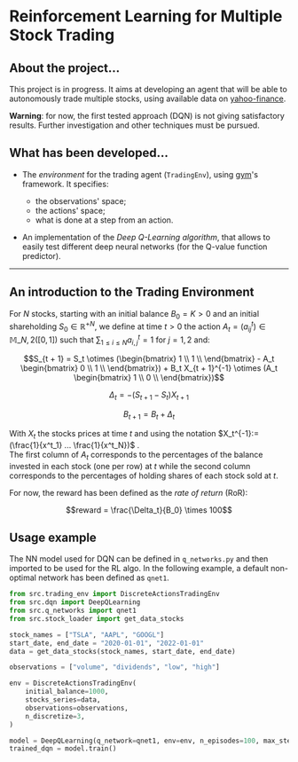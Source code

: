 # Reinforcement Learning for Multiple Stock Trading

## About the project...
This project is in progress. It aims at developing an agent
that will be able to autonomously trade multiple stocks,
using available data on [yahoo-finance](https://www.yahoo.com/author/yahoo-finance/).

__Warning__: for now, the first tested approach (DQN)
is not giving satisfactory results. Further
investigation and other techniques must be pursued.

## What has been developed...

* The _environment_ for the trading agent (`TradingEnv`), 
using [gym](https://gymnasium.farama.org/)'s framework. 
It specifies:
  - the observations' space;
  - the actions' space;
  - what is done at a step from an action.


* An implementation of the _Deep Q-Learning algorithm_, 
that allows to easily test different deep neural
networks (for the Q-value function predictor).

---
## An introduction to the Trading Environment

For $N$ stocks, starting with an initial balance $B_0 = K > 0$ and an initial
shareholding $S_0 \in {\mathbb{R}^+}^N$, we define at time $t>0$ the
action $A_t = (a^t_{ij}) \in \mathbb{M}\_{N, 2}([0, 1])$
such that $\sum_{1 \leq i \leq N} a^t_{i, j} = 1$ for $j=1, 2$
and:

$$S_{t + 1} = S_t \otimes (\begin{bmatrix}
1 \\
1 \\
\end{bmatrix} - A_t \begin{bmatrix}
0 \\
1 \\
\end{bmatrix}) + 
B_t X_{t + 1}^{-1} \otimes (A_t \begin{bmatrix}
1 \\
0 \\ 
\end{bmatrix})$$

$$\Delta_t = -(S_{t + 1} - S_t) X_{t + 1} $$

$$B_{t + 1} = B_t + \Delta_t$$

With $X_t$ the stocks prices at time $t$ and using the notation
$X_t^{-1}:=(\frac{1}{x^t_1} ... \frac{1}{x^t_N})$ .  
The first column of $A_t$ corresponds to the percentages of the balance
invested in each stock (one per row) at $t$ while the second column corresponds
to the percentages of holding shares of each stock sold at $t$.

For now, the reward has been defined as the _rate of return_ (RoR):

$$reward = \frac{\Delta_t}{B_0} \times 100$$ 


## Usage example

The NN model used for DQN can be defined in `q_networks.py` and then 
imported to be used for the RL algo. 
In the following example, a default non-optimal network 
has been defined as `qnet1`.

```python
from src.trading_env import DiscreteActionsTradingEnv
from src.dqn import DeepQLearning
from src.q_networks import qnet1
from src.stock_loader import get_data_stocks

stock_names = ["TSLA", "AAPL", "GOOGL"]
start_date, end_date = "2020-01-01", "2022-01-01"
data = get_data_stocks(stock_names, start_date, end_date)

observations = ["volume", "dividends", "low", "high"]

env = DiscreteActionsTradingEnv(
    initial_balance=1000,
    stocks_series=data,
    observations=observations,
    n_discretize=3,
)

model = DeepQLearning(q_network=qnet1, env=env, n_episodes=100, max_steps_episode=80)
trained_dqn = model.train()
```